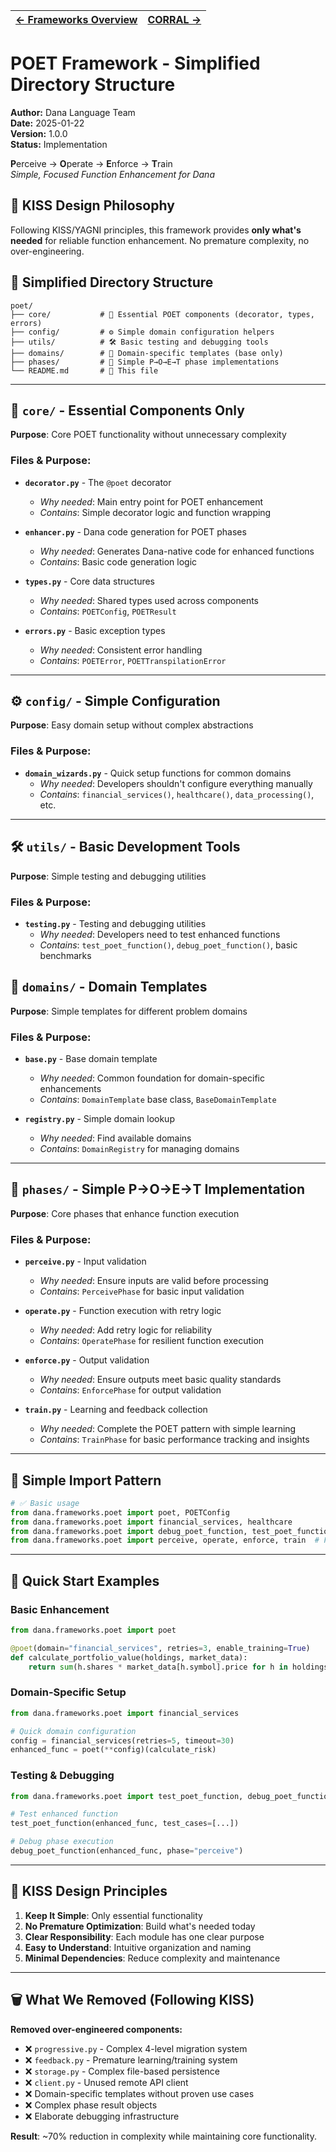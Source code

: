| [← Frameworks Overview](../README.md) | [CORRAL →](./corral_design.md) |
|---|---|

# POET Framework - Simplified Directory Structure

**Author:** Dana Language Team  
**Date:** 2025-01-22  
**Version:** 1.0.0  
**Status:** Implementation

**P**erceive → **O**perate → **E**nforce → **T**rain  
*Simple, Focused Function Enhancement for Dana*

## 🎯 KISS Design Philosophy

Following KISS/YAGNI principles, this framework provides **only what's needed** for reliable function enhancement. No premature complexity, no over-engineering.

## 📁 Simplified Directory Structure

```
poet/
├── core/           # 🔧 Essential POET components (decorator, types, errors)
├── config/         # ⚙️ Simple domain configuration helpers
├── utils/          # 🛠️ Basic testing and debugging tools
├── domains/        # 🎯 Domain-specific templates (base only)
├── phases/         # 🔄 Simple P→O→E→T phase implementations
└── README.md       # 📖 This file
```

---

## 🔧 `core/` - Essential Components Only

**Purpose**: Core POET functionality without unnecessary complexity

### Files & Purpose:

- **`decorator.py`** - The `@poet` decorator
  - *Why needed*: Main entry point for POET enhancement
  - *Contains*: Simple decorator logic and function wrapping

- **`enhancer.py`** - Dana code generation for POET phases
  - *Why needed*: Generates Dana-native code for enhanced functions
  - *Contains*: Basic code generation logic

- **`types.py`** - Core data structures
  - *Why needed*: Shared types used across components
  - *Contains*: `POETConfig`, `POETResult`

- **`errors.py`** - Basic exception types
  - *Why needed*: Consistent error handling
  - *Contains*: `POETError`, `POETTranspilationError`

---

## ⚙️ `config/` - Simple Configuration

**Purpose**: Easy domain setup without complex abstractions

### Files & Purpose:

- **`domain_wizards.py`** - Quick setup functions for common domains
  - *Why needed*: Developers shouldn't configure everything manually
  - *Contains*: `financial_services()`, `healthcare()`, `data_processing()`, etc.

---

## 🛠️ `utils/` - Basic Development Tools

**Purpose**: Simple testing and debugging utilities

### Files & Purpose:

- **`testing.py`** - Testing and debugging utilities
  - *Why needed*: Developers need to test enhanced functions
  - *Contains*: `test_poet_function()`, `debug_poet_function()`, basic benchmarks

## 🎯 `domains/` - Domain Templates

**Purpose**: Simple templates for different problem domains

### Files & Purpose:

- **`base.py`** - Base domain template 
  - *Why needed*: Common foundation for domain-specific enhancements
  - *Contains*: `DomainTemplate` base class, `BaseDomainTemplate`

- **`registry.py`** - Simple domain lookup
  - *Why needed*: Find available domains
  - *Contains*: `DomainRegistry` for managing domains

---

## 🔄 `phases/` - Simple P→O→E→T Implementation

**Purpose**: Core phases that enhance function execution

### Files & Purpose:

- **`perceive.py`** - Input validation
  - *Why needed*: Ensure inputs are valid before processing
  - *Contains*: `PerceivePhase` for basic input validation

- **`operate.py`** - Function execution with retry logic
  - *Why needed*: Add retry logic for reliability
  - *Contains*: `OperatePhase` for resilient function execution

- **`enforce.py`** - Output validation
  - *Why needed*: Ensure outputs meet basic quality standards
  - *Contains*: `EnforcePhase` for output validation

- **`train.py`** - Learning and feedback collection
  - *Why needed*: Complete the POET pattern with simple learning
  - *Contains*: `TrainPhase` for basic performance tracking and insights

---

## 🔗 Simple Import Pattern

```python
# ✅ Basic usage
from dana.frameworks.poet import poet, POETConfig
from dana.frameworks.poet import financial_services, healthcare  
from dana.frameworks.poet import debug_poet_function, test_poet_function
from dana.frameworks.poet import perceive, operate, enforce, train  # Full P→O→E→T
```

---

## 🚀 Quick Start Examples

### Basic Enhancement
```python
from dana.frameworks.poet import poet

@poet(domain="financial_services", retries=3, enable_training=True)
def calculate_portfolio_value(holdings, market_data):
    return sum(h.shares * market_data[h.symbol].price for h in holdings)
```

### Domain-Specific Setup
```python
from dana.frameworks.poet import financial_services

# Quick domain configuration
config = financial_services(retries=5, timeout=30)
enhanced_func = poet(**config)(calculate_risk)
```

### Testing & Debugging
```python
from dana.frameworks.poet import test_poet_function, debug_poet_function

# Test enhanced function
test_poet_function(enhanced_func, test_cases=[...])

# Debug phase execution
debug_poet_function(enhanced_func, phase="perceive")
```

---

## 🎯 KISS Design Principles

1. **Keep It Simple**: Only essential functionality
2. **No Premature Optimization**: Build what's needed today
3. **Clear Responsibility**: Each module has one clear purpose
4. **Easy to Understand**: Intuitive organization and naming
5. **Minimal Dependencies**: Reduce complexity and maintenance

---

## 🗑️ What We Removed (Following KISS)

**Removed over-engineered components:**
- ❌ `progressive.py` - Complex 4-level migration system
- ❌ `feedback.py` - Premature learning/training system  
- ❌ `storage.py` - Complex file-based persistence
- ❌ `client.py` - Unused remote API client
- ❌ Domain-specific templates without proven use cases
- ❌ Complex phase result objects
- ❌ Elaborate debugging infrastructure

**Result**: ~70% reduction in complexity while maintaining core functionality.